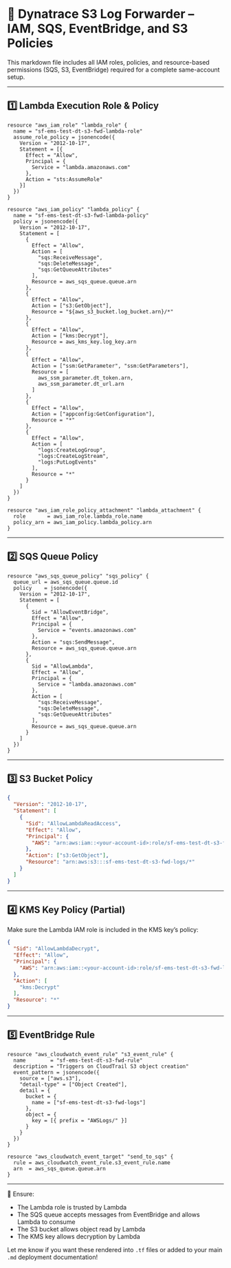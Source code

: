
# 📜 Dynatrace S3 Log Forwarder – IAM, SQS, EventBridge, and S3 Policies

This markdown file includes all IAM roles, policies, and resource-based permissions (SQS, S3, EventBridge) required for a complete same-account setup.

---

## 1️⃣ Lambda Execution Role & Policy

```hcl
resource "aws_iam_role" "lambda_role" {
  name = "sf-ems-test-dt-s3-fwd-lambda-role"
  assume_role_policy = jsonencode({
    Version = "2012-10-17",
    Statement = [{
      Effect = "Allow",
      Principal = {
        Service = "lambda.amazonaws.com"
      },
      Action = "sts:AssumeRole"
    }]
  })
}

resource "aws_iam_policy" "lambda_policy" {
  name = "sf-ems-test-dt-s3-fwd-lambda-policy"
  policy = jsonencode({
    Version = "2012-10-17",
    Statement = [
      {
        Effect = "Allow",
        Action = [
          "sqs:ReceiveMessage",
          "sqs:DeleteMessage",
          "sqs:GetQueueAttributes"
        ],
        Resource = aws_sqs_queue.queue.arn
      },
      {
        Effect = "Allow",
        Action = ["s3:GetObject"],
        Resource = "${aws_s3_bucket.log_bucket.arn}/*"
      },
      {
        Effect = "Allow",
        Action = ["kms:Decrypt"],
        Resource = aws_kms_key.log_key.arn
      },
      {
        Effect = "Allow",
        Action = ["ssm:GetParameter", "ssm:GetParameters"],
        Resource = [
          aws_ssm_parameter.dt_token.arn,
          aws_ssm_parameter.dt_url.arn
        ]
      },
      {
        Effect = "Allow",
        Action = ["appconfig:GetConfiguration"],
        Resource = "*"
      },
      {
        Effect = "Allow",
        Action = [
          "logs:CreateLogGroup",
          "logs:CreateLogStream",
          "logs:PutLogEvents"
        ],
        Resource = "*"
      }
    ]
  })
}

resource "aws_iam_role_policy_attachment" "lambda_attachment" {
  role       = aws_iam_role.lambda_role.name
  policy_arn = aws_iam_policy.lambda_policy.arn
}
```

---

## 2️⃣ SQS Queue Policy

```hcl
resource "aws_sqs_queue_policy" "sqs_policy" {
  queue_url = aws_sqs_queue.queue.id
  policy    = jsonencode({
    Version = "2012-10-17",
    Statement = [
      {
        Sid = "AllowEventBridge",
        Effect = "Allow",
        Principal = {
          Service = "events.amazonaws.com"
        },
        Action = "sqs:SendMessage",
        Resource = aws_sqs_queue.queue.arn
      },
      {
        Sid = "AllowLambda",
        Effect = "Allow",
        Principal = {
          Service = "lambda.amazonaws.com"
        },
        Action = [
          "sqs:ReceiveMessage",
          "sqs:DeleteMessage",
          "sqs:GetQueueAttributes"
        ],
        Resource = aws_sqs_queue.queue.arn
      }
    ]
  })
}
```

---

## 3️⃣ S3 Bucket Policy

```json
{
  "Version": "2012-10-17",
  "Statement": [
    {
      "Sid": "AllowLambdaReadAccess",
      "Effect": "Allow",
      "Principal": {
        "AWS": "arn:aws:iam::<your-account-id>:role/sf-ems-test-dt-s3-fwd-lambda-role"
      },
      "Action": ["s3:GetObject"],
      "Resource": "arn:aws:s3:::sf-ems-test-dt-s3-fwd-logs/*"
    }
  ]
}
```

---

## 4️⃣ KMS Key Policy (Partial)

Make sure the Lambda IAM role is included in the KMS key’s policy:

```json
{
  "Sid": "AllowLambdaDecrypt",
  "Effect": "Allow",
  "Principal": {
    "AWS": "arn:aws:iam::<your-account-id>:role/sf-ems-test-dt-s3-fwd-lambda-role"
  },
  "Action": [
    "kms:Decrypt"
  ],
  "Resource": "*"
}
```

---

## 5️⃣ EventBridge Rule

```hcl
resource "aws_cloudwatch_event_rule" "s3_event_rule" {
  name        = "sf-ems-test-dt-s3-fwd-rule"
  description = "Triggers on CloudTrail S3 object creation"
  event_pattern = jsonencode({
    source = ["aws.s3"],
    "detail-type" = ["Object Created"],
    detail = {
      bucket = {
        name = ["sf-ems-test-dt-s3-fwd-logs"]
      },
      object = {
        key = [{ prefix = "AWSLogs/" }]
      }
    }
  })
}

resource "aws_cloudwatch_event_target" "send_to_sqs" {
  rule = aws_cloudwatch_event_rule.s3_event_rule.name
  arn  = aws_sqs_queue.queue.arn
}
```

---

🔐 Ensure:
- The Lambda role is trusted by Lambda
- The SQS queue accepts messages from EventBridge and allows Lambda to consume
- The S3 bucket allows object read by Lambda
- The KMS key allows decryption by Lambda

Let me know if you want these rendered into `.tf` files or added to your main `.md` deployment documentation!
